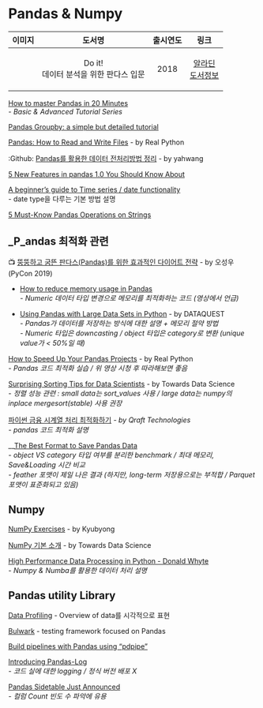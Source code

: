 # Pandas & Numpy

|                                                      이미지                                                      |                 도서명                 | 출시연도 |                                               링크                                               |
| :-----------------------------------------------------------------------------------------------------------: | :---------------------------------: | :--: | :--------------------------------------------------------------------------------------------: |
| <img src="https://image.aladin.co.kr/product/16902/16/cover150/k202534274_1.jpg" alt="" data-size="original"> | <p>Do it! <br>데이터 분석을 위한 판다스 입문</p> | 2018 | <p><a href="https://www.aladin.co.kr/shop/wproduct.aspx?ItemId=169021617">알라딘 <br>도서정보</a></p> |

[How to master Pandas in 20 Minutes](https://towardsdatascience.com/how-to-master-pandas-8514f33f00f6)\
&#x20; \-  _Basic & Advanced Tutorial Series_

[Pandas Groupby: a simple but detailed tutorial](https://towardsdatascience.com/pandas-groupby-a-simple-but-detailed-tutorial-314b8f37005d)

[Pandas: How to Read and Write Files](https://realpython.com/pandas-read-write-files) - by Real Python

:Github: [Pandas를 활용한 데이터 전처리방법 정리](https://github.com/yahwang/Data-Processing-With-Pandas-Note) - by yahwang

[5 New Features in pandas 1.0 You Should Know About](https://towardsdatascience.com/5-new-features-in-pandas-1-0-you-should-know-about-fc31c83e396b)

[A beginner’s guide to Time series / date functionality](https://medium.com/@nesrine.ammar/beginners-guide-for-time-series-date-functionality-fe2d542925ef)\
&#x20; \-  date type을 다루는 기본 방법 설명&#x20;

[5 Must-Know Pandas Operations on Strings](https://towardsdatascience.com/5-must-know-pandas-operations-on-strings-4f88ca6b8e25)

## _P_andas 최적화 관련

📺 [뚱뚱하고 굼뜬 판다스(Pandas)를 위한 효과적인 다이어트 전략](https://www.youtube.com/watch?v=0Vm9Yi\_ig58\&t=2s) - by 오성우 (PyCon 2019)

*   [How to reduce memory usage in Pandas](https://www.mikulskibartosz.name/how-to-reduce-memory-usage-in-pandas/)\
    \-  _Numeric 데이터 타입 변경으로 메모리를 최적화하는 코드 (영상에서 언급)_


* [Using Pandas with Large Data Sets in Python](https://www.dataquest.io/blog/pandas-big-data/) - by DATAQUEST\
  &#x20; \-  _Pandas가 데이터를 저장하는 방식에 대한 설명 + 메모리 절약 방법_\
  &#x20; _-  Numeric 타입은 downcasting / object 타입은 category로 변환 (unique value가 < 50%일 때)_

[How to Speed Up Your Pandas Projects](https://realpython.com/fast-flexible-pandas/) - by Real Python\
&#x20; \-  _Pandas 코드 최적화 실습 / 위 영상 시청 후 따라해보면 좋음_

[Surprising Sorting Tips for Data Scientists](https://towardsdatascience.com/surprising-sorting-tips-for-data-scientists-9c360776d7e) - by Towards Data Science\
&#x20; \-  _정렬 성능 관련 : small data는 sort\_values 사용 / large data는 numpy의 inplace mergesort(stable) 사용 권장_

[파이썬 금융 시계열 처리 최적화하기](https://medium.com/qraft/%ED%8C%8C%EC%9D%B4%EC%8D%AC-%EA%B8%88%EC%9C%B5-%EC%8B%9C%EA%B2%8C%EC%97%B4-%EC%B2%98%EB%A6%AC-%EC%B5%9C%EC%A0%81%ED%99%94%ED%95%98%EA%B8%B0-571b4d716a2e) _- by Qraft Technologies_\
&#x20; _-  pandas 코드 최적화 설명_&#x20;

__[The Best Format to Save Pandas Data](https://towardsdatascience.com/the-best-format-to-save-pandas-data-414dca023e0d)\
&#x20; \-  _object VS category 타입 여부를 분리한 benchmark / 최대 메모리, Save\&Loading 시간 비교_\
&#x20; _-  feather 포맷이 제일 나은 결과 (하지만, long-term 저장용으로는 부적합 / Parquet 포맷이 표준화되고 있음)_

## Numpy

[NumPy Exercises](https://github.com/Kyubyong/numpy\_exercises) - by Kyubyong

[NumPy 기본 소개](https://towardsdatascience.com/intermediate-python-numpy-cec1c192b8e6) - by Towards Data Science

[High Performance Data Processing in Python - Donald Whyte](https://www.youtube.com/watch?v=NoJr08FNQeg)\
&#x20; \-  _Numpy & Numba를 활용한 데이터 처리 설명_

## Pandas utility Library

[Data Profiling](https://kanoki.org/2019/01/15/pandas-exploratory-data-analysis-data-profiling/) - Overview of data를 시각적으로 표현

[Bulwark](https://github.com/ZaxR/bulwark) - testing framework focused on Pandas

[Build pipelines with Pandas using “pdpipe”](https://towardsdatascience.com/https-medium-com-tirthajyoti-build-pipelines-with-pandas-using-pdpipe-cade6128cd31)

[Introducing Pandas-Log](https://towardsdatascience.com/introducing-pandas-log-3240a5e57e21) \
&#x20; _- 코드 실에 대한 logging / 정식 버전 배포 X_

[Pandas Sidetable Just Announced](https://towardsdatascience.com/pandas-sidetable-just-announced-708e5f65938f)\
&#x20; _-  컬럼 Count 빈도 수 파악에 유용_&#x20;

